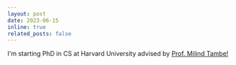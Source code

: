 ```yaml
---
layout: post
date: 2023-06-15
inline: true
related_posts: false
---
```


I'm starting PhD in CS at Harvard University advised by [Prof. Milind Tambe!](https://teamcore.seas.harvard.edu/tambe)
